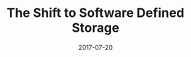---
title: "The Shift to Software Defined Storage"
date: "2017-07-20"
expiryDate: "2017-07-20"

event_start_date: "2017-07-20"
event_end_date: "2017-07-20"
event_start_time: "11:30 AM"
event_end_time: "01:30 PM"
event_location: "Savage, MD"
event_link: "http://redhat-lunch-and-learn.com/savage"

event_type: "Lunch and Learn"
event_technology: "Storage"
---